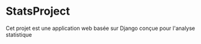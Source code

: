 # StatsProject
 Cet projet est une application web basée sur Django conçue pour l'analyse statistique
